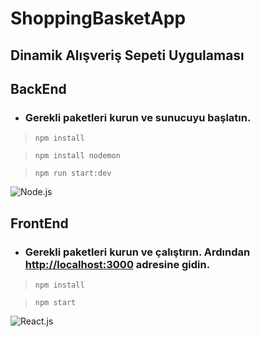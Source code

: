 # ShoppingBasketApp
## Dinamik Alışveriş Sepeti Uygulaması

## BackEnd
- ### Gerekli paketleri kurun ve sunucuyu başlatın. 

> `npm install`

> `npm install nodemon`

> `npm run start:dev`

![Node.js](https://alejandrodev.vercel.app/Node.jpg)

## FrontEnd
- ### Gerekli paketleri kurun ve çalıştırın. Ardından [http://localhost:3000](http://localhost:3000) adresine gidin.

> `npm install`

> `npm start`

![React.js](https://www.google.com/imgres?imgurl=https%3A%2F%2Fwww.karabayyazilim.com%2Fuploads%2Fblogs%2Freactjs-nedir-2019-06-24-091546%2Freactjs-nedir-2019-06-24-091546-0.jpg&imgrefurl=https%3A%2F%2Fwww.karabayyazilim.com%2Fblog%2Freactjs-nedir-2019-06-24-091546&tbnid=y0WzBvdUjngAbM&vet=12ahUKEwjO7IudwI_6AhUxkP0HHQcJBxwQMygPegUIARCqAQ..i&docid=WzuYDBLNPUrtsM&w=700&h=322&q=react.js&ved=2ahUKEwjO7IudwI_6AhUxkP0HHQcJBxwQMygPegUIARCqAQ)


